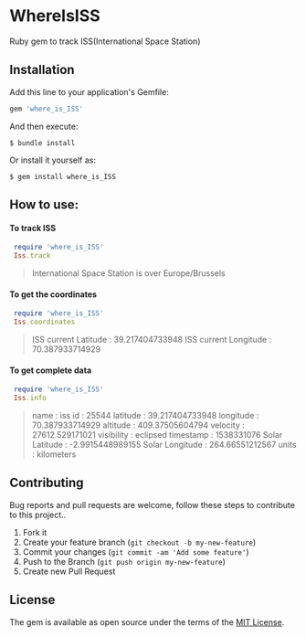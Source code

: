 # WhereIsISS

Ruby gem to track ISS(International Space Station)

## Installation

Add this line to your application's Gemfile:

```ruby
gem 'where_is_ISS'
```

And then execute:

    $ bundle install

Or install it yourself as:

    $ gem install where_is_ISS

## How to use:

#### To track ISS

```ruby
 require 'where_is_ISS'
 Iss.track   
```
> International Space Station is over Europe/Brussels

#### To get the coordinates

```ruby
 require 'where_is_ISS'
 Iss.coordinates
```
> ISS current Latitude : 39.217404733948
  ISS current Longitude : 70.387933714929

#### To get complete data

```ruby
 require 'where_is_ISS'
 Iss.info
```
> name : iss
id : 25544
latitude : 39.217404733948
longitude : 70.387933714929
altitude : 409.37505604794
velocity : 27612.529171021
visibility : eclipsed
timestamp : 1538331076
Solar Latitude : -2.9915448989155
Solar Longitude : 264.66551212567
units : kilometers  

## Contributing

Bug reports and pull requests are welcome, follow these steps to contribute to this project..

1. Fork it
2. Create your feature branch (`git checkout -b my-new-feature`)
3. Commit your changes (`git commit -am 'Add some feature'`)
4. Push to the Branch (`git push origin my-new-feature`)
5. Create new Pull Request

## License

The gem is available as open source under the terms of the [MIT License](https://opensource.org/licenses/MIT).
